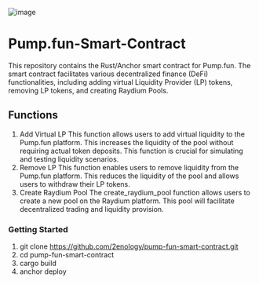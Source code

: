 ![image](https://github.com/user-attachments/assets/24c9250c-d456-4967-85b5-c0e0cce697a3)

# Pump.fun-Smart-Contract
This repository contains the Rust/Anchor smart contract for Pump.fun. The smart contract facilitates various decentralized finance (DeFi) functionalities, including adding virtual Liquidity Provider (LP) tokens, removing LP tokens, and creating Raydium Pools.

## Functions
1. Add Virtual LP
   This function allows users to add virtual liquidity to the Pump.fun platform. This increases the liquidity of the pool without requiring actual token deposits. This function is crucial for simulating and testing liquidity scenarios.
2. Remove LP
   This function enables users to remove liquidity from the Pump.fun platform. This reduces the liquidity of the pool and allows users to withdraw their LP tokens.
3. Create Raydium Pool
   The create_raydium_pool function allows users to create a new pool on the Raydium platform. This pool will facilitate decentralized trading and liquidity provision.

### Getting Started
1. git clone https://github.com/2enology/pump-fun-smart-contract.git
2. cd pump-fun-smart-contract
3. cargo build
4. anchor deploy
